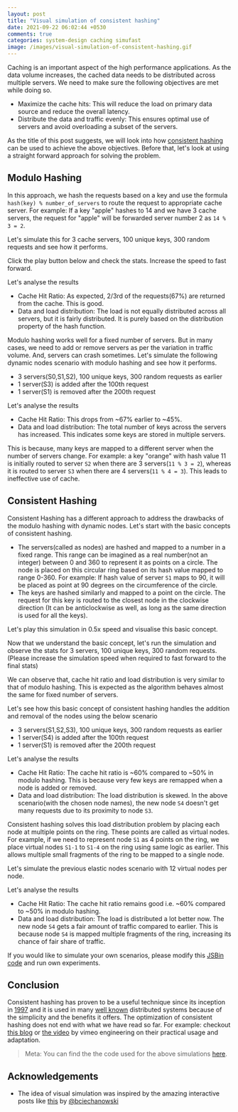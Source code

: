 ```yaml
---
layout: post
title: "Visual simulation of consistent hashing"
date: 2021-09-22 06:02:44 +0530
comments: true
categories: system-design caching simufast
image: /images/visual-simulation-of-consistent-hashing.gif
---
```

Caching is an important aspect of the high performance applications. As the data volume increases, the cached data needs to be distributed across multiple servers. We need to make sure the following objectives are met while doing so.

* Maximize the cache hits: This will reduce the load on primary data source and reduce the overall latency.
* Distribute the data and traffic evenly: This ensures optimal use of servers and avoid overloading a subset of the servers.

As the title of this post suggests, we will look into how [consistent hashing](https://en.wikipedia.org/wiki/Consistent_hashing) can be used to achieve the above objectives. Before that, let's look at using a straight forward approach for solving the problem.

<!-- more -->

## Modulo Hashing

In this approach, we hash the requests based on a key and use the formula `hash(key) % number_of_servers` to route the request to appropriate cache server. For example: If a key "apple" hashes to 14 and we have 3 cache servers, the request for "apple" will be forwarded server number 2 as `14 % 3 = 2`.

Let's simulate this for 3 cache servers, 100 unique keys, 300 random requests and see how it performs.

Click the play button below and check the stats. Increase the speed to fast forward.

<link rel="stylesheet" href="https://cdn.jsdelivr.net/npm/simufast@0.0.6/src/simufast.css">
<script src="https://cdn.jsdelivr.net/npm/simufast@0.0.6/dist/main.js"></script>

<script>
    simufast.run((player) => {
        const moduloHash = new simufast.routing.ModuloHash(player);
        const simulation = new simufast.cache.MultiNodeCacheSimulation(moduloHash, {
            nodes: ["S0", "S1", "S2"]
        });
        const keys = simufast.utils.randStringArray(100);
        const commands = [];
        for (let i = 1; i <= 300; i++) {
            const key = simufast.utils.getRandomValueFromArray(keys);
            commands.push(() => simulation.getOrFetch(key, () => `${key}'s value from data source`));
        }
        player.experiment({
            name: 'Modulo Hashing: Static nodes',
            drawable: simulation,
            commands: commands
        });
    }, {
        statsExpanded: true
    });
</script>

Let's analyse the results

* Cache Hit Ratio: As expected, 2/3rd of the requests(67%) are returned from the cache. This is good.
* Data and load distribution: The load is not equally distributed across all servers, but it is fairly distributed. It is purely based on the distribution property of the hash function.

Modulo hashing works well for a fixed number of servers. But in many cases, we need to add or remove servers as per the variation in traffic volume. And, servers can crash sometimes. Let's simulate the following dynamic nodes scenario with modulo hashing and see how it performs.

* 3 servers(S0,S1,S2), 100 unique keys, 300 random requests as earlier
* 1 server(S3) is added after the 100th request
* 1 server(S1) is removed after the 200th request

<script>
    simufast.run((player) => {
        const moduloHash = new simufast.routing.ModuloHash(player, {maxNodes: 4});
        const simulation = new simufast.cache.MultiNodeCacheSimulation(moduloHash, {
            nodes: ["S0", "S1", "S2"]
        });
        const keys = simufast.utils.randStringArray(100);
        const commands = [];
        for (let i = 1; i <= 100; i++) {
            const key = simufast.utils.getRandomValueFromArray(keys);
            commands.push(() => simulation.getOrFetch(key, () => `${key}'s value from data source`));
        }
        commands.push(() => simulation.addNode("S3"));
        for (let i = 1; i <= 100; i++) {
            const key = simufast.utils.getRandomValueFromArray(keys);
            commands.push(() => simulation.getOrFetch(key, () => `${key}'s value from data source`));
        }
        commands.push(() => simulation.removeNode("S1"));
        for (let i = 1; i <= 100; i++) {
            const key = simufast.utils.getRandomValueFromArray(keys);
            commands.push(() => simulation.getOrFetch(key, () => `${key}'s value from data source`));
        }
        player.experiment({
            name: 'Modulo Hashing: Elastic nodes',
            drawable: simulation,
            commands: commands
        });
    }, {
        statsExpanded: true
    });
</script>

Let's analyse the results

* Cache Hit Ratio: This drops from ~67% earlier to ~45%.
* Data and load distribution: The total number of keys across the servers has increased. This indicates some keys are stored in multiple servers.

This is because, many keys are mapped to a different server when the number of servers change. For example: a key "orange" with hash value 11 is initially routed to server `S2` when there are 3 servers(`11 % 3 = 2`), whereas it is routed to server `S3` when there are 4 servers(`11 % 4 = 3`). This leads to ineffective use of cache.

## Consistent Hashing

Consistent Hashing has a different approach to address the drawbacks of the modulo hashing with dynamic nodes. Let's start with the basic concepts of consistent hashing.

* The servers(called as nodes) are hashed and mapped to a number in a fixed range. This range can be imagined as a real number(not an integer) between 0 and 360 to represent it as points on a circle. The node is placed on this circular ring based on its hash value mapped to range 0-360. For example: If hash value of server `S1` maps to 90, it will be placed as point at 90 degrees on the circumference of the circle.
* The keys are hashed similarly and mapped to a point on the circle. The request for this key is routed to the closest node in the clockwise direction (It can be anticlockwise as well, as long as the same direction is used for all the keys).

Let's play this simulation in 0.5x speed and visualise this basic concept.

<script>
    simufast.run((player) => {
        const consistentHash = new simufast.routing.ConsistentHash(player, {
            nodeReplicationFactor: 1
        });
        const simulation = new simufast.cache.MultiNodeCacheSimulation(consistentHash);
        const keys = simufast.utils.randStringArray(100);
        const commands = [
            () => simulation.addNode("S1"),
            () => simulation.addNode("S2"),
            () => simulation.addNode("S3"),
        ];
        for (let i = 1; i <= 10; i++) {
            const key = simufast.utils.getRandomValueFromArray(keys);
            commands.push(() => simulation.getOrFetch(key, () => `${key}'s value from data source`));
        }
        player.experiment({
            name: 'Consistent Hashing: Basic Concept',
            drawable: simulation,
            commands: commands
        });
    }, {
        speed: 0.5
    });
</script>

Now that we understand the basic concept, let's run the simulation and observe the stats for 3 servers, 100 unique keys, 300 random requests. (Please increase the simulation speed when required to fast forward to the final stats)

<script>
    simufast.run((player) => {
        const consistentHash = new simufast.routing.ConsistentHash(player, {
            nodeReplicationFactor: 1
        });
        const simulation = new simufast.cache.MultiNodeCacheSimulation(consistentHash, {
            nodes: ["S1", "S2", "S3"],
        });
        const keys = simufast.utils.randStringArray(100);
        const commands = []
        for (let i = 1; i <= 300; i++) {
            const key = simufast.utils.getRandomValueFromArray(keys);
            commands.push(() => simulation.getOrFetch(key, () => `${key}'s value from data source`));
        }
        player.experiment({
            name: 'Consistent Hashing(Basic): Static nodes',
            drawable: simulation,
            commands: commands
        });
    }, {
        speed: 5,
        statsExpanded: true
    });
</script>

We can observe that, cache hit ratio and load distribution is very similar to that of modulo hashing. This is expected as the algorithm behaves almost the same for fixed number of servers.

Let's see how this basic concept of consistent hashing handles the addition and removal of the nodes using the below scenario

* 3 servers(S1,S2,S3), 100 unique keys, 300 random requests as earlier
* 1 server(S4) is added after the 100th request
* 1 server(S1) is removed after the 200th request

<script>
    simufast.run((player) => {
        const consistentHash = new simufast.routing.ConsistentHash(player, {
            nodeReplicationFactor: 1
        });
        const simulation = new simufast.cache.MultiNodeCacheSimulation(consistentHash, {
            nodes: ["S1", "S2", "S3"]
        });
        const keys = simufast.utils.randStringArray(100);
        const commands = [];
        for (let i = 1; i <= 100; i++) {
            const key = simufast.utils.getRandomValueFromArray(keys);
            commands.push(() => simulation.getOrFetch(key, () => `${key}'s value from data source`));
        }
        commands.push(() => simulation.addNode("S4"));
        for (let i = 1; i <= 100; i++) {
            const key = simufast.utils.getRandomValueFromArray(keys);
            commands.push(() => simulation.getOrFetch(key, () => `${key}'s value from data source`));
        }
        commands.push(() => simulation.removeNode("S1"));
        for (let i = 1; i <= 100; i++) {
            const key = simufast.utils.getRandomValueFromArray(keys);
            commands.push(() => simulation.getOrFetch(key, () => `${key}'s value from data source`));
        }
        player.experiment({
            name: 'Consistent Hashing(Basic): Elastic nodes',
            drawable: simulation,
            commands: commands
        });
    }, {
        speed: 5,
        statsExpanded: true
    });
</script>

Let's analyse the results

* Cache Hit Ratio: The cache hit ratio is ~60% compared to ~50% in modulo hashing. This is because very few keys are remapped when a node is added or removed.
* Data and load distribution: The load distribution is skewed. In the above scenario(with the chosen node names), the new node `S4` doesn't get many requests due to its proximity to node `S3`.

Consistent hashing solves this load distribution problem by placing each node at multiple points on the ring. These points are called as virtual nodes. For example, if we need to represent node `S1` as 4 points on the ring, we place virtual nodes `S1-1` to `S1-4` on the ring using same logic as earlier. This allows multiple small fragments of the ring to be mapped to a single node.

Let's simulate the previous elastic nodes scenario with 12 virtual nodes per node.

<script>
    simufast.run((player) => {
        const consistentHash = new simufast.routing.ConsistentHash(player, {
            nodeReplicationFactor: 12
        });
        const simulation = new simufast.cache.MultiNodeCacheSimulation(consistentHash);
        const keys = simufast.utils.randStringArray(100);
        const commands = [
            () => simulation.addNode("S1"),
            () => simulation.addNode("S2"),
            () => simulation.addNode("S3"),
        ];
        for (let i = 1; i <= 100; i++) {
            const key = simufast.utils.getRandomValueFromArray(keys);
            commands.push(() => simulation.getOrFetch(key, () => `${key}'s value from data source`));
        }
        commands.push(() => simulation.addNode("S4"));
        for (let i = 1; i <= 100; i++) {
            const key = simufast.utils.getRandomValueFromArray(keys);
            commands.push(() => simulation.getOrFetch(key, () => `${key}'s value from data source`));
        }
        commands.push(() => simulation.removeNode("S1"));
        for (let i = 1; i <= 100; i++) {
            const key = simufast.utils.getRandomValueFromArray(keys);
            commands.push(() => simulation.getOrFetch(key, () => `${key}'s value from data source`));
        }
        player.experiment({
            name: 'Consistent Hashing(Full): Elastic nodes',
            drawable: simulation,
            commands: commands
        });
    }, {
        statsExpanded: true
    });
</script>

Let's analyse the results

* Cache Hit Ratio: The cache hit ratio remains good i.e. ~60% compared to ~50% in modulo hashing.
* Data and load distribution: The load is distributed a lot better now. The new node `S4` gets a fair amount of traffic compared to earlier. This is because node `S4` is mapped multiple fragments of the ring, increasing its chance of fair share of traffic.

If you would like to simulate your own scenarios, please modify this [JSBin code](https://jsbin.com/fuvavun/edit?html,output) and run own experiments.

## Conclusion

Consistent hashing has proven to be a useful technique since its inception in [1997](https://www.cs.princeton.edu/courses/archive/fall09/cos518/papers/chash.pdf) and it is used in many [well known](https://en.wikipedia.org/wiki/Consistent_hashing) distributed systems because of the simplicity and the benefits it offers. The optimization of consistent hashing does not end with what we have read so far. For example: checkout [this blog](https://medium.com/vimeo-engineering-blog/improving-load-balancing-with-a-new-consistent-hashing-algorithm-9f1bd75709ed) or [the video](https://www.youtube.com/watch?v=jk6oiBJxcaA&ab_channel=GoogleTechTalks) by vimeo engineering on their practical usage and adaptation.

> Meta: You can find the the code used for the above simulations [here](https://raw.githubusercontent.com/endeepak/endeepak.github.io/source/source/_posts/2021-09-22-visual-simulation-of-consistent-hashing.markdown).

## Acknowledgements

* The idea of visual simulation was inspired by the amazing interactive posts like [this](https://ciechanow.ski/internal-combustion-engine/) by [@bciechanowski](https://twitter.com/bciechanowski)
